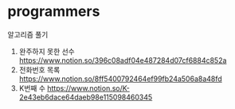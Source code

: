 # programmers
알고리즘 풀기

1. 완주하지 못한 선수
https://www.notion.so/396c08adf04e487284d07cf6884c852a
2. 전화번호 목록
https://www.notion.so/8ff5400792464ef99fb24a506a8a48fd
3. K번째 수
https://www.notion.so/K-2e43eb6dace64daeb98e115098460345
